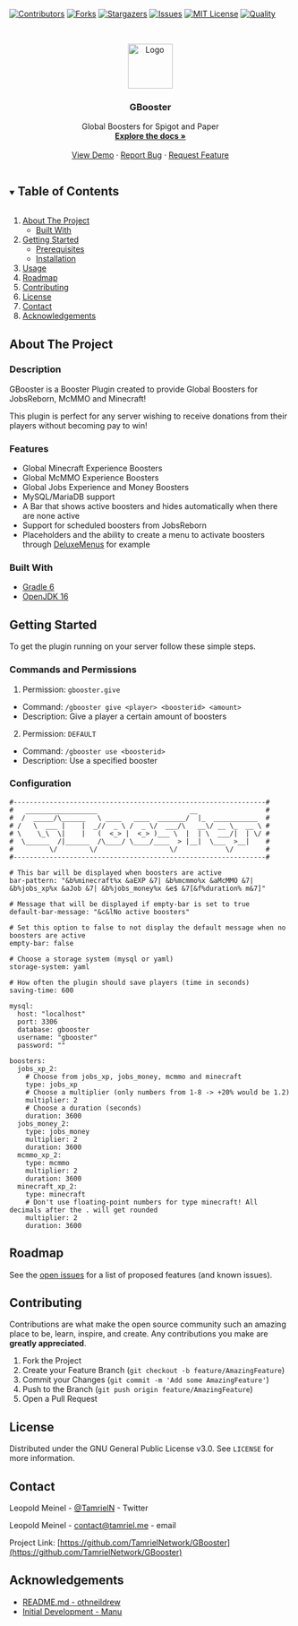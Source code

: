 <!-- PROJECT SHIELDS -->
[![Contributors][contributors-shield]][contributors-url]
[![Forks][forks-shield]][forks-url]
[![Stargazers][stars-shield]][stars-url]
[![Issues][issues-shield]][issues-url]
[![MIT License][license-shield]][license-url]
[![Quality][quality-shield]][quality-url]

<!-- PROJECT LOGO -->
<br />
<p align="center">
  <a href="https://github.com/TamrielNetwork/GBooster">
    <img src="images/logo.png" alt="Logo" width="80" height="80">
  </a>

  <h3 align="center">GBooster</h3>

  <p align="center">
    Global Boosters for Spigot and Paper
    <br />
    <a href="https://github.com/TamrielNetwork/GBooster"><strong>Explore the docs »</strong></a>
    <br />
    <br />
    <a href="https://github.com/TamrielNetwork/GBooster">View Demo</a>
    ·
    <a href="https://github.com/TamrielNetwork/GBooster/issues">Report Bug</a>
    ·
    <a href="https://github.com/TamrielNetwork/GBooster/issues">Request Feature</a>
  </p>

<!-- TABLE OF CONTENTS -->
<details open="open">
  <summary><h2 style="display: inline-block">Table of Contents</h2></summary>
  <ol>
    <li>
      <a href="#about-the-project">About The Project</a>
      <ul>
        <li><a href="#built-with">Built With</a></li>
      </ul>
    </li>
    <li>
      <a href="#getting-started">Getting Started</a>
      <ul>
        <li><a href="#prerequisites">Prerequisites</a></li>
        <li><a href="#installation">Installation</a></li>
      </ul>
    </li>
    <li><a href="#usage">Usage</a></li>
    <li><a href="#roadmap">Roadmap</a></li>
    <li><a href="#contributing">Contributing</a></li>
    <li><a href="#license">License</a></li>
    <li><a href="#contact">Contact</a></li>
    <li><a href="#acknowledgements">Acknowledgements</a></li>
  </ol>
</details>

<!-- ABOUT THE PROJECT -->
## About The Project

### Description

GBooster is a Booster Plugin created to provide Global Boosters for JobsReborn, McMMO and Minecraft!

This plugin is perfect for any server wishing to receive donations from their players without becoming pay to win!

### Features

* Global Minecraft Experience Boosters
* Global McMMO Experience Boosters
* Global Jobs Experience and Money Boosters
* MySQL/MariaDB support
* A Bar that shows active boosters and hides automatically when there are none active
* Support for scheduled boosters from JobsReborn
* Placeholders and the ability to create a menu to activate boosters through [DeluxeMenus](https://www.spigotmc.org/resources/deluxemenus.11734/) for example

### Built With

* [Gradle 6](https://docs.gradle.org/6.8.3/release-notes.html)
* [OpenJDK 16](https://papermc.io/forums/t/java-16-mc-1-17-and-paper/5615)


<!-- GETTING STARTED -->
## Getting Started

To get the plugin running on your server follow these simple steps.

### Commands and Permissions

1. Permission: `gbooster.give`
 * Command: `/gbooster give <player> <boosterid> <amount>`
 * Description: Give a player a certain amount of boosters
2. Permission: `DEFAULT`
 * Command: `/gbooster use <boosterid>`
 * Description: Use a specified booster

### Configuration

```
#---------------------------------------------------------------#
#   __________________                       __                 #
#  /  _____/\______   \ ____   ____  _______/  |_  ___________  #
# /   \  ___ |    |  _//  _ \ /  _ \/  ___/\   __\/ __ \_  __ \ #
# \    \_\  \|    |   (  <_> |  <_> )___ \  |  | \  ___/|  | \/ #
#  \______  /|______  /\____/ \____/____  > |__|  \___  >__|    #
#         \/        \/                  \/            \/        #
#---------------------------------------------------------------#

# This bar will be displayed when boosters are active
bar-pattern: "&b%minecraft%x &aEXP &7| &b%mcmmo%x &aMcMMO &7| &b%jobs_xp%x &aJob &7| &b%jobs_money%x &e$ &7[&f%duration% m&7]"

# Message that will be displayed if empty-bar is set to true
default-bar-message: "&c&lNo active boosters"

# Set this option to false to not display the default message when no boosters are active
empty-bar: false

# Choose a storage system (mysql or yaml)
storage-system: yaml

# How often the plugin should save players (time in seconds)
saving-time: 600

mysql:
  host: "localhost"
  port: 3306
  database: gbooster
  username: "gbooster"
  password: ""

boosters:
  jobs_xp_2:
    # Choose from jobs_xp, jobs_money, mcmmo and minecraft
    type: jobs_xp
    # Choose a multiplier (only numbers from 1-8 -> +20% would be 1.2)
    multiplier: 2
    # Choose a duration (seconds)
    duration: 3600
  jobs_money_2:
    type: jobs_money
    multiplier: 2
    duration: 3600
  mcmmo_xp_2:
    type: mcmmo
    multiplier: 2
    duration: 3600
  minecraft_xp_2:
    type: minecraft
    # Don't use floating-point numbers for type minecraft! All decimals after the . will get rounded
    multiplier: 2
    duration: 3600
```

<!-- ROADMAP -->
## Roadmap

See the [open issues](https://github.com/TamrielNetwork/GBooster/issues) for a list of proposed features (and known issues).

<!-- CONTRIBUTING -->
## Contributing

Contributions are what make the open source community such an amazing place to be, learn, inspire, and create. Any contributions you make are **greatly appreciated**.

1. Fork the Project
2. Create your Feature Branch (`git checkout -b feature/AmazingFeature`)
3. Commit your Changes (`git commit -m 'Add some AmazingFeature'`)
4. Push to the Branch (`git push origin feature/AmazingFeature`)
5. Open a Pull Request

<!-- LICENSE -->
## License

Distributed under the GNU General Public License v3.0. See `LICENSE` for more information.

<!-- CONTACT -->
## Contact

Leopold Meinel - [@TamrielN](https://twitter.com/TamrielN) - Twitter

Leopold Meinel - [contact@tamriel.me](mailto:contact@tamriel.me) - email

Project Link: [https://github.com/TamrielNetwork/GBooster](https://github.com/TamrielNetwork/GBooster)

<!-- ACKNOWLEDGEMENTS -->
## Acknowledgements

* [README.md - othneildrew](https://github.com/othneildrew/Best-README-Template)
* [Initial Development - Manu](https://github.com/zManu27/)

<!-- MARKDOWN LINKS & IMAGES -->
[contributors-shield]: https://img.shields.io/github/contributors-anon/TamrielNetwork/GBooster?style=for-the-badge
[contributors-url]: https://github.com/TamrielNetwork/GBooster/graphs/contributors
[forks-shield]: https://img.shields.io/github/forks/TamrielNetwork/GBooster?label=Forks&style=for-the-badge
[forks-url]: https://github.com/TamrielNetwork/GBooster/network/members
[stars-shield]: https://img.shields.io/github/stars/TamrielNetwork/GBooster?style=for-the-badge
[stars-url]: https://github.com/TamrielNetwork/GBooster/stargazers
[issues-shield]: https://img.shields.io/github/issues/TamrielNetwork/GBooster?style=for-the-badge
[issues-url]: https://github.com/TamrielNetwork/GBooster/issues
[license-shield]: https://img.shields.io/github/license/TamrielNetwork/GBooster?style=for-the-badge
[license-url]: https://github.com/TamrielNetwork/GBooster/blob/main/LICENSE
[quality-shield]: https://img.shields.io/scrutinizer/quality/g/TamrielNetwork/GBooster?label=quality&style=for-the-badge
[quality-url]: https://scrutinizer-ci.com/g/TamrielNetwork/GBooster/reports/
